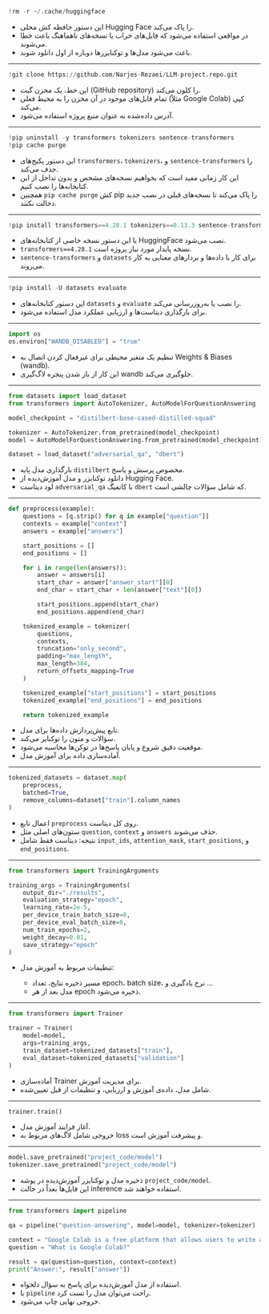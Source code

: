 ```python
!rm -r ~/.cache/huggingface
```

* این دستور حافظه کش محلی Hugging Face را پاک می‌کند.
* در مواقعی استفاده می‌شود که فایل‌های خراب یا نسخه‌های ناهماهنگ باعث خطا می‌شوند.
* باعث می‌شود مدل‌ها و توکنایزرها دوباره از اول دانلود شوند.

---

```python
!git clone https://github.com/Narjes-Rezaei/LLM-project.repo.git
```

* این خط، یک مخزن گیت (GitHub repository) را کلون می‌کند.
* تمام فایل‌های موجود در آن مخزن را به محیط فعلی (مثلاً Google Colab) کپی می‌کند.
* آدرس داده‌شده به عنوان منبع پروژه استفاده می‌شود.

---

```python
!pip uninstall -y transformers tokenizers sentence-transformers
!pip cache purge
```

* این دستور پکیج‌های `transformers`، `tokenizers`، و `sentence-transformers` را حذف می‌کند.
* این کار زمانی مفید است که بخواهیم نسخه‌های مشخص و بدون تداخل از این کتابخانه‌ها را نصب کنیم.
* همچنین `pip cache purge` کش pip را پاک می‌کند تا نسخه‌های قبلی در نصب جدید دخالت نکنند.

---

```python
!pip install transformers==4.28.1 tokenizers==0.13.3 sentence-transformers==2.2.2
```

* با این دستور نسخه خاصی از کتابخانه‌های HuggingFace نصب می‌شود.
* `transformers==4.28.1` نسخه پایدار مورد نیاز پروژه است.
* `sentence-transformers` و `datasets` برای کار با داده‌ها و بردارهای معنایی به کار می‌روند.

---

```python
!pip install -U datasets evaluate
```

* این دستور کتابخانه‌های `datasets` و `evaluate` را نصب یا به‌روزرسانی می‌کند.
* برای بارگذاری دیتاست‌ها و ارزیابی عملکرد مدل استفاده می‌شود.

---

```python
import os
os.environ["WANDB_DISABLED"] = "true"
```

* تنظیم یک متغیر محیطی برای غیرفعال کردن اتصال به Weights & Biases (wandb).
* این کار از باز شدن پنجره لاگ‌گیری wandb جلوگیری می‌کند.

---

```python
from datasets import load_dataset
from transformers import AutoTokenizer, AutoModelForQuestionAnswering

model_checkpoint = "distilbert-base-cased-distilled-squad"

tokenizer = AutoTokenizer.from_pretrained(model_checkpoint)
model = AutoModelForQuestionAnswering.from_pretrained(model_checkpoint)

dataset = load_dataset("adversarial_qa", "dbert")
```

* بارگذاری مدل پایه `distilbert` مخصوص پرسش و پاسخ.
* دانلود توکنایزر و مدل آموزش‌دیده از Hugging Face.
* لود دیتاست `adversarial_qa` با کانفیگ `dbert` که شامل سؤالات چالشی است.

---

```python
def preprocess(example):
    questions = [q.strip() for q in example["question"]]
    contexts = example["context"]
    answers = example["answers"]

    start_positions = []
    end_positions = []

    for i in range(len(answers)):
        answer = answers[i]
        start_char = answer["answer_start"][0]
        end_char = start_char + len(answer["text"][0])

        start_positions.append(start_char)
        end_positions.append(end_char)

    tokenized_example = tokenizer(
        questions,
        contexts,
        truncation="only_second",
        padding="max_length",
        max_length=384,
        return_offsets_mapping=True
    )

    tokenized_example["start_positions"] = start_positions
    tokenized_example["end_positions"] = end_positions

    return tokenized_example
```

* تابع پیش‌پردازش داده‌ها برای مدل.
* سؤالات و متون را توکنایز می‌کند.
* موقعیت دقیق شروع و پایان پاسخ‌ها در توکن‌ها محاسبه می‌شود.
* آماده‌سازی داده برای آموزش مدل.

---

```python
tokenized_datasets = dataset.map(
    preprocess,
    batched=True,
    remove_columns=dataset["train"].column_names
)
```

* اعمال تابع `preprocess` روی کل دیتاست.
* ستون‌های اصلی مثل `question`, `context` و `answers` حذف می‌شوند.
* نتیجه: دیتاست فقط شامل `input_ids`, `attention_mask`, `start_positions`, و `end_positions`.

---

```python
from transformers import TrainingArguments

training_args = TrainingArguments(
    output_dir="./results",
    evaluation_strategy="epoch",
    learning_rate=2e-5,
    per_device_train_batch_size=8,
    per_device_eval_batch_size=8,
    num_train_epochs=2,
    weight_decay=0.01,
    save_strategy="epoch"
)
```

* تنظیمات مربوط به آموزش مدل:

  * مسیر ذخیره نتایج، تعداد epoch، batch size، نرخ یادگیری و ...
  * مدل بعد از هر epoch ذخیره می‌شود.

---

```python
from transformers import Trainer

trainer = Trainer(
    model=model,
    args=training_args,
    train_dataset=tokenized_datasets["train"],
    eval_dataset=tokenized_datasets["validation"]
)
```

* آماده‌سازی Trainer برای مدیریت آموزش.
* شامل مدل، داده‌ی آموزش و ارزیابی، و تنظیمات از قبل تعیین‌شده.

---

```python
trainer.train()
```

* آغاز فرایند آموزش مدل.
* خروجی شامل لاگ‌های مربوط به loss و پیشرفت آموزش است.

---

```python
model.save_pretrained("project_code/model")
tokenizer.save_pretrained("project_code/model")
```

* ذخیره مدل و توکنایزر آموزش‌دیده در پوشه `project_code/model`.
* این فایل‌ها بعداً در حالت inference استفاده خواهند شد.

---

```python
from transformers import pipeline

qa = pipeline("question-answering", model=model, tokenizer=tokenizer)

context = "Google Colab is a free platform that allows users to write and execute Python code in the browser."
question = "What is Google Colab?"

result = qa(question=question, context=context)
print("Answer:", result["answer"])
```

* استفاده از مدل آموزش‌دیده برای پاسخ به سؤال دلخواه.
* با `pipeline` راحت می‌توان مدل را تست کرد.
* خروجی نهایی چاپ می‌شود.